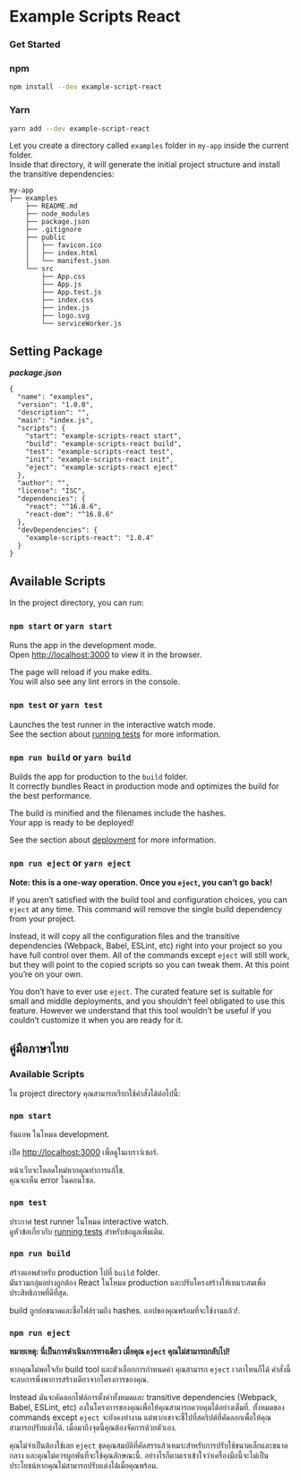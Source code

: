 # Example Scripts React

### Get Started

### npm

```sh
npm install --dev example-script-react
```

### Yarn

```sh
yarn add --dev example-script-react
```

Let you create a directory called `examples` folder in `my-app` inside the current folder.<br>
Inside that directory, it will generate the initial project structure and install the transitive dependencies:

```
my-app
├── examples
    ├── README.md
    ├── node_modules
    ├── package.json
    ├── .gitignore
    ├── public
    │   ├── favicon.ico
    │   ├── index.html
    │   └── manifest.json
    └── src
        ├── App.css
        ├── App.js
        ├── App.test.js
        ├── index.css
        ├── index.js
        ├── logo.svg
        └── serviceWorker.js
```
 
## Setting Package

***package.json***
```
{
  "name": "examples",
  "version": "1.0.0",
  "description": "",
  "main": "index.js",
  "scripts": {
    "start": "example-scripts-react start",
    "build": "example-scripts-react build",
    "test": "example-scripts-react test",
    "init": "example-scripts-react init",
    "eject": "example-scripts-react eject"
  },
  "author": "",
  "license": "ISC",
  "dependencies": {
    "react": "^16.8.6",
    "react-dom": "^16.8.6"
  },
  "devDependencies": {
    "example-scripts-react": "1.0.4"
  }
}

```
## Available Scripts

In the project directory, you can run:

### `npm start` or `yarn start`

Runs the app in the development mode.<br>
Open [http://localhost:3000](http://localhost:3000) to view it in the browser.

The page will reload if you make edits.<br>
You will also see any lint errors in the console.

### `npm test` or `yarn test`

Launches the test runner in the interactive watch mode.<br>
See the section about [running tests](https://facebook.github.io/create-react-app/docs/running-tests) for more information.

### `npm run build` or `yarn build`

Builds the app for production to the `build` folder.<br>
It correctly bundles React in production mode and optimizes the build for the best performance.

The build is minified and the filenames include the hashes.<br>
Your app is ready to be deployed!

See the section about [deployment](https://facebook.github.io/create-react-app/docs/deployment) for more information.

### `npm run eject` or `yarn eject`

**Note: this is a one-way operation. Once you `eject`, you can’t go back!**

If you aren’t satisfied with the build tool and configuration choices, you can `eject` at any time. This command will remove the single build dependency from your project.

Instead, it will copy all the configuration files and the transitive dependencies (Webpack, Babel, ESLint, etc) right into your project so you have full control over them. All of the commands except `eject` will still work, but they will point to the copied scripts so you can tweak them. At this point you’re on your own.

You don’t have to ever use `eject`. The curated feature set is suitable for small and middle deployments, and you shouldn’t feel obligated to use this feature. However we understand that this tool wouldn’t be useful if you couldn’t customize it when you are ready for it.


## คู่มือภาษาไทย

### Available Scripts

ใน project directory คุณสามารถเรียกใช้คำสั่งได้ต่อไปนี้:

### `npm start`

รันแอพ ในโหมด development.<br>

เปิด  [http://localhost:3000](http://localhost:3000) เพื่อดูในเบราว์เซอร์.

หน้าเว็บจะโหลดใหม่หากคุณทำการแก้ไข.<br>
คุณจะเห็น error ในคอนโซล.

### `npm test`

ประกาศ test runner ในโหมด interactive watch. <br>
ดูหัวข้อเกี่ยวกับ [running tests](https://facebook.github.io/create-react-app/docs/running-tests) สำหรับข้อมูลเพิ่มเติม.

### `npm run build`

สร้างแอพสำหรับ production ไปที่ `build` folder.<br>
มันรวมกลุ่มอย่างถูกต้อง React ในโหมด production และปรับโครงสร้างให้เหมาะสมเพื่อประสิทธิภาพที่ดีที่สุด.

build ถูกย่อขนาดและชื่อไฟล์รวมถึง hashes.
แอปของคุณพร้อมที่จะใช้งานแล้ว!.

### `npm run eject`

**หมายเหตุ: นี่เป็นการดำเนินการทางเดียว เมื่อคุณ `eject` คุณไม่สามารถกลับไป!**

หากคุณไม่พอใจกับ build tool และตัวเลือกการกำหนดค่า คุณสามารถ `eject` เวลาไหนก็ได้ คำสั่งนี้จะลบการพึ่งพาการสร้างเดียวจากโครงการของคุณ.

Instead มันจะคัดลอกไฟล์การตั้งค่าทั้งหมดและ transitive dependencies (Webpack, Babel, ESLint, etc) ลงในโครงการของคุณเพื่อให้คุณสามารถควบคุมได้อย่างเต็มที่.
ทั้งหมดของ commands except `eject` จะยังคงทำงาน แต่พวกเขาจะชี้ไปที่สคริปต์ที่คัดลอกเพื่อให้คุณสามารถปรับแต่งได้.
เมื่อมาถึงจุดนี้คุณต้องจัดการด้วยตัวเอง.

คุณไม่จำเป็นต้องใช้เลย  `eject` ชุดคุณสมบัติที่คัดสรรแล้วเหมาะสำหรับการปรับใช้ขนาดเล็กและขนาดกลาง และคุณไม่ควรผูกพันที่จะใช้คุณลักษณะนี้.
อย่างไรก็ตามเราเข้าใจว่าเครื่องมือนี้จะไม่เป็นประโยชน์หากคุณไม่สามารถปรับแต่งได้เมื่อคุณพร้อม.
